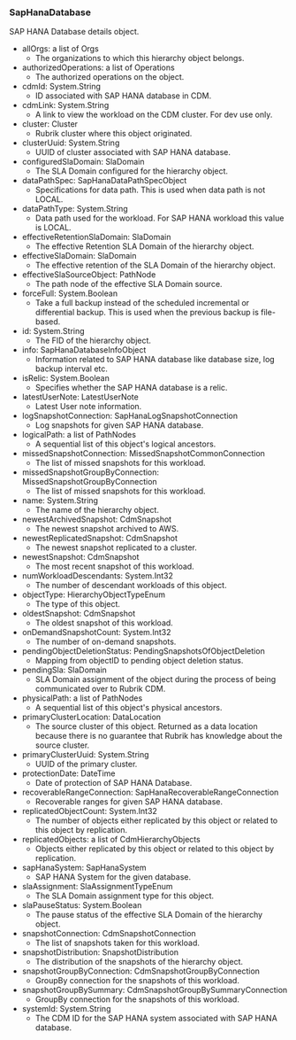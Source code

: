 ### SapHanaDatabase
SAP HANA Database details object.

- allOrgs: a list of Orgs
  - The organizations to which this hierarchy object belongs.
- authorizedOperations: a list of Operations
  - The authorized operations on the object.
- cdmId: System.String
  - ID associated with SAP HANA database in CDM.
- cdmLink: System.String
  - A link to view the workload on the CDM cluster. For dev use only.
- cluster: Cluster
  - Rubrik cluster where this object originated.
- clusterUuid: System.String
  - UUID of cluster associated with SAP HANA database.
- configuredSlaDomain: SlaDomain
  - The SLA Domain configured for the hierarchy object.
- dataPathSpec: SapHanaDataPathSpecObject
  - Specifications for data path. This is used when data path is not LOCAL.
- dataPathType: System.String
  - Data path used for the workload. For SAP HANA workload this value is LOCAL.
- effectiveRetentionSlaDomain: SlaDomain
  - The effective Retention SLA Domain of the hierarchy object.
- effectiveSlaDomain: SlaDomain
  - The effective retention of the SLA Domain of the hierarchy object.
- effectiveSlaSourceObject: PathNode
  - The path node of the effective SLA Domain source.
- forceFull: System.Boolean
  - Take a full backup instead of the scheduled incremental or differential backup. This is used when the previous backup is file-based.
- id: System.String
  - The FID of the hierarchy object.
- info: SapHanaDatabaseInfoObject
  - Information related to SAP HANA database like database size, log backup interval etc.
- isRelic: System.Boolean
  - Specifies whether the SAP HANA database is a relic.
- latestUserNote: LatestUserNote
  - Latest User note information.
- logSnapshotConnection: SapHanaLogSnapshotConnection
  - Log snapshots for given SAP HANA database.
- logicalPath: a list of PathNodes
  - A sequential list of this object's logical ancestors.
- missedSnapshotConnection: MissedSnapshotCommonConnection
  - The list of missed snapshots for this workload.
- missedSnapshotGroupByConnection: MissedSnapshotGroupByConnection
  - The list of missed snapshots for this workload.
- name: System.String
  - The name of the hierarchy object.
- newestArchivedSnapshot: CdmSnapshot
  - The newest snapshot archived to AWS.
- newestReplicatedSnapshot: CdmSnapshot
  - The newest snapshot replicated to a cluster.
- newestSnapshot: CdmSnapshot
  - The most recent snapshot of this workload.
- numWorkloadDescendants: System.Int32
  - The number of descendant workloads of this object.
- objectType: HierarchyObjectTypeEnum
  - The type of this object.
- oldestSnapshot: CdmSnapshot
  - The oldest snapshot of this workload.
- onDemandSnapshotCount: System.Int32
  - The number of on-demand snapshots.
- pendingObjectDeletionStatus: PendingSnapshotsOfObjectDeletion
  - Mapping from objectID to pending object deletion status.
- pendingSla: SlaDomain
  - SLA Domain assignment of the object during the process of being communicated over to Rubrik CDM.
- physicalPath: a list of PathNodes
  - A sequential list of this object's physical ancestors.
- primaryClusterLocation: DataLocation
  - The source cluster of this object. Returned as a data location because there is no guarantee that Rubrik has knowledge about the source cluster.
- primaryClusterUuid: System.String
  - UUID of the primary cluster.
- protectionDate: DateTime
  - Date of protection of SAP HANA Database.
- recoverableRangeConnection: SapHanaRecoverableRangeConnection
  - Recoverable ranges for given SAP HANA database.
- replicatedObjectCount: System.Int32
  - The number of objects either replicated by this object or related to this object by replication.
- replicatedObjects: a list of CdmHierarchyObjects
  - Objects either replicated by this object or related to this object by replication.
- sapHanaSystem: SapHanaSystem
  - SAP HANA System for the given database.
- slaAssignment: SlaAssignmentTypeEnum
  - The SLA Domain assignment type for this object.
- slaPauseStatus: System.Boolean
  - The pause status of the effective SLA Domain of the hierarchy object.
- snapshotConnection: CdmSnapshotConnection
  - The list of snapshots taken for this workload.
- snapshotDistribution: SnapshotDistribution
  - The distribution of the snapshots of the hierarchy object.
- snapshotGroupByConnection: CdmSnapshotGroupByConnection
  - GroupBy connection for the snapshots of this workload.
- snapshotGroupBySummary: CdmSnapshotGroupBySummaryConnection
  - GroupBy connection for the snapshots of this workload.
- systemId: System.String
  - The CDM ID for the SAP HANA system associated with SAP HANA database.
